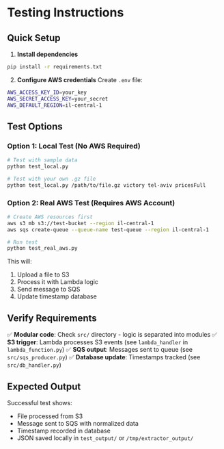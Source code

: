 # Testing Instructions

## Quick Setup

1. **Install dependencies**
```bash
pip install -r requirements.txt
```

2. **Configure AWS credentials**
Create `.env` file:
```bash
AWS_ACCESS_KEY_ID=your_key
AWS_SECRET_ACCESS_KEY=your_secret
AWS_DEFAULT_REGION=il-central-1
```

## Test Options

### Option 1: Local Test (No AWS Required)
```bash
# Test with sample data
python test_local.py

# Test with your own .gz file
python test_local.py /path/to/file.gz victory tel-aviv pricesFull
```

### Option 2: Real AWS Test (Requires AWS Account)
```bash
# Create AWS resources first
aws s3 mb s3://test-bucket --region il-central-1
aws sqs create-queue --queue-name test-queue --region il-central-1

# Run test
python test_real_aws.py
```
This will:
1. Upload a file to S3
2. Process it with Lambda logic
3. Send message to SQS
4. Update timestamp database

## Verify Requirements

✅ **Modular code**: Check `src/` directory - logic is separated into modules
✅ **S3 trigger**: Lambda processes S3 events (see `lambda_handler` in `lambda_function.py`)
✅ **SQS output**: Messages sent to queue (see `src/sqs_producer.py`)
✅ **Database update**: Timestamps tracked (see `src/db_handler.py`)

## Expected Output

Successful test shows:
- File processed from S3
- Message sent to SQS with normalized data
- Timestamp recorded in database
- JSON saved locally in `test_output/` or `/tmp/extractor_output/`
